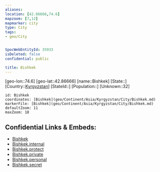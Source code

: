 ```yaml
---
aliases: 
location: [42.86666,74.6]
mapzoom: [7,12] 
mapmarker: city 
type: City
tags:
- geo/City


SpocWebEntityId: 35933
isDeleted: false
confidential: public

title: Bishkek
---
```

[geo-lon::74.6]
[geo-lat::42.86666]
[name::Bishkek]
[State::]
[Country::[Kyrgyzstan](geo/Continent/Asia/Kyrgyzstan.md)]
[StateId::]
[Population::]
[Unknown::32]


```leaflet
id: Bishkek
coordinates: [Bishkek](geo/Continent/Asia/Kyrgyzstan/City/Bishkek.md)
markerFile: [Bishkek](geo/Continent/Asia/Kyrgyzstan/City/Bishkek.md)
defaultZoom: 11 
maxZoom: 18
```


## Confidential Links & Embeds: 
- [Bishkek](../../../../../../_public/geo/Continent/Asia/Kyrgyzstan/City/Bishkek.md) 
- [Bishkek.internal](../../../../../../_internal/geo/Continent/Asia/Kyrgyzstan/City/Bishkek.internal.md) 
- [Bishkek.protect](../../../../../../_protect/geo/Continent/Asia/Kyrgyzstan/City/Bishkek.protect.md) 
- [Bishkek.private](../../../../../../_private/geo/Continent/Asia/Kyrgyzstan/City/Bishkek.private.md) 
- [Bishkek.personal](../../../../../../_personal/geo/Continent/Asia/Kyrgyzstan/City/Bishkek.personal.md) 
- [Bishkek.secret](../../../../../../_secret/geo/Continent/Asia/Kyrgyzstan/City/Bishkek.secret.md) 

